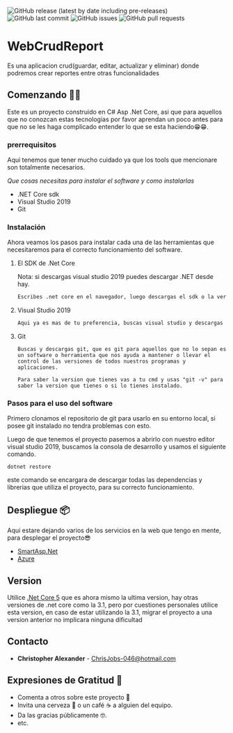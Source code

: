 <!-- Add buttons here -->

![GitHub release (latest by date including pre-releases)](https://img.shields.io/github/v/release/ChrisJobs046/WebCrudExportE?include_prereleases)
![GitHub last commit](https://img.shields.io/github/last-commit/ChrisJobs046/WebCrudExportE)
![GitHub issues](https://img.shields.io/github/issues-raw/ChrisJobs046/WebCrudExportE)
![GitHub pull requests](https://img.shields.io/github/issues-pr/ChrisJobs046/WebCrudExportE)

# WebCrudReport

Es una aplicacion crud(guardar, editar, actualizar y eliminar) donde podremos crear reportes entre otras funcionalidades

## Comenzando 🚀🚀

Este es un proyecto construido en C# Asp .Net Core, asi que para aquellos que no conozcan estas tecnologias por favor aprendan un poco antes para que no se les haga complicado entender lo que se esta haciendo😁😁.

### prerrequisitos

Aqui tenemos que tener mucho cuidado ya que los tools que mencionare son totalmente necesarios.

_Que cosas necesitas para instalar el software y como instalarlas_ 
* .NET Core sdk
* Visual Studio 2019
* Git


### Instalación

Ahora veamos los pasos para instalar cada una de las herramientas que necesitaremos para el correcto funcionamiento del software.

1. El SDK de .Net Core

   Nota: si descargas visual studio 2019 puedes descargar .NET desde hay.

   ```sh
   Escribes .net core en el navegador, luego descargas el sdk o la version runtimes no me acuerdo XD, Buscas tu editor de preferencia y listo, empiezas a programar y creer que puedes hacerlo todo🤣🤣
   ```
2. Visual Studio 2019
   ```sh
   Aqui ya es mas de tu preferencia, buscas visual studio y descargas la version que creas que necesites, claro teniendo en cuenta la compatibilidad que tenga con las tecnologias que quieres usar
   ```
3. Git
   ```
   Buscas y descargas git, que es git para aquellos que no lo sepan es un software o herramienta que nos ayuda a mantener o llevar el control de las versiones de todos nuestros programas y aplicaciones. 

   Para saber la version que tienes vas a tu cmd y usas "git -v" para saber la version que tienes o si lo tienes instalado. 
   ```

### Pasos para el uso del software

Primero clonamos el repositorio de git para usarlo en su entorno local, si posee git instalado no tendra problemas con esto.

Luego de que tenemos el proyecto pasemos a abrirlo con nuestro editor visual studio 2019, buscamos la consola de desarrollo y usamos el siguiente comando.

```
dotnet restore
```
este comando se encargara de descargar todas las dependencias y librerias que utiliza el proyecto, para su correcto funcionamiento.


## Despliegue 📦

Aqui estare dejando varios de los servicios en la web que tengo en mente, para desplegar el proyecto😎


* [SmartAsp.Net](https://www.smarterasp.net/index) 
* [Azure](https://azure.microsoft.com/es-es/features/azure-portal/)



## Version

Utilice [.Net Core 5](https://dotnet.microsoft.com/download/dotnet/5.0) que es ahora mismo la ultima version, hay otras versiones de .net core como la 3.1, pero por cuestiones personales utilice esta version, en caso de estar utilizando la 3.1, migrar el proyecto a una version anterior no implicara ninguna dificultad

## Contacto

* **Christopher Alexander** - ChrisJobs-046@hotmail.com



## Expresiones de Gratitud 🎁

* Comenta a otros sobre este proyecto 📢
* Invita una cerveza 🍺 o un café ☕ a alguien del equipo. 
* Da las gracias públicamente 🤓.
* etc.
